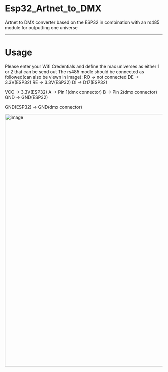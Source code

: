 # Esp32_Artnet_to_DMX
Artnet to DMX converter based on the ESP32 in combination with an rs485 module for outputting one universe

---

# Usage
Please enter your Wifi Credentials and define the max universes as either 1 or 2 that can be send out
The rs485 modle should be connected as followed(can also be viewn in image):
RO -> not connected
DE -> 3.3V(ESP32)
RE -> 3.3V(ESP32)
DI -> D17(ESP32)

VCC -> 3.3V(ESP32)
A -> Pin 1(dmx connector)
B -> Pin 2(dmx connector)
GND -> GND(ESP32)

GND(ESP32) -> GND(dmx connector)

<img width="671" height="808" alt="image" src="https://github.com/user-attachments/assets/1dc9a10a-da11-4915-a7fe-1cf43311ff34" />
